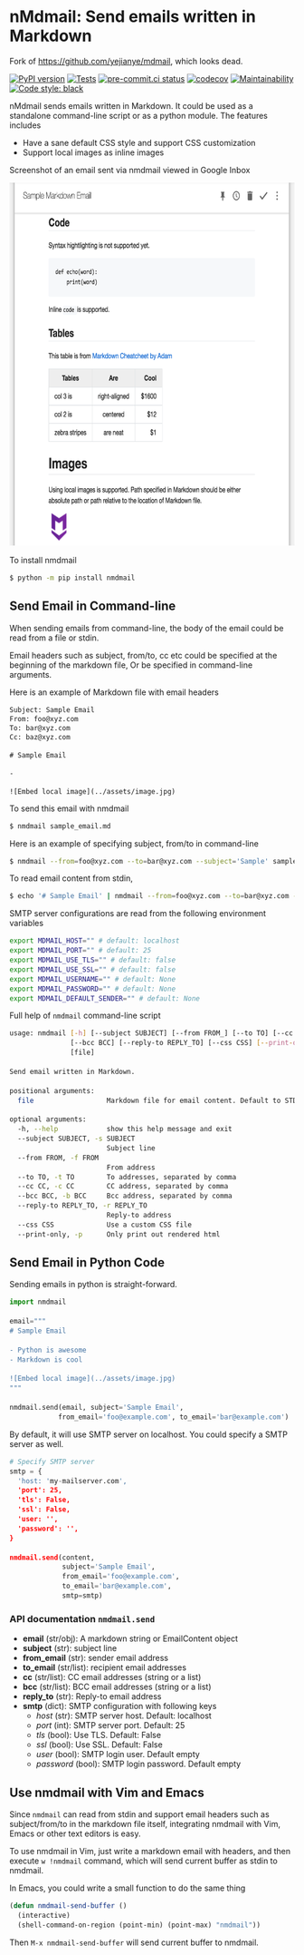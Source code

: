# nMdmail: Send emails written in Markdown

Fork of https://github.com/yejianye/mdmail, which looks dead.

[![PyPI version](https://badge.fury.io/py/nmdmail.svg)](https://pypi.org/project/nmdmail)
[![Tests](https://github.com/nim65s/nmdmail/actions/workflows/test.yml/badge.svg)](https://github.com/nim65s/nmdmail/actions/workflows/test.yml)
[![pre-commit.ci status](https://results.pre-commit.ci/badge/github/nim65s/nmdmail/master.svg)](https://results.pre-commit.ci/latest/github/nim65s/nmdmail/master)
[![codecov](https://codecov.io/gh/nim65s/nmdmail/branch/master/graph/badge.svg?token=BLGISGCYKG)](https://codecov.io/gh/nim65s/nmdmail)
[![Maintainability](https://api.codeclimate.com/v1/badges/6737a84239590ddc0d1e/maintainability)](https://codeclimate.com/github/nim65s/nmdmail/maintainability)
[![Code style: black](https://img.shields.io/badge/code%20style-black-000000.svg)](https://github.com/psf/black)


nMdmail sends emails written in Markdown. It could be used as a standalone command-line script or as a python module. The features includes

- Have a sane default CSS style and support CSS customization
- Support local images as inline images

Screenshot of an email sent via nmdmail viewed in Google Inbox

<img src="screenshot.png" height="640"></img>

To install nmdmail

```bash
$ python -m pip install nmdmail
```

## Send Email in Command-line

When sending emails from command-line, the body of the email could be read from a file or stdin.

Email headers such as subject, from/to, cc etc could be specified at the beginning of the markdown file, Or be specified in command-line arguments.

Here is an example of Markdown file with email headers

```
Subject: Sample Email
From: foo@xyz.com
To: bar@xyz.com
Cc: baz@xyz.com

# Sample Email

-

![Embed local image](../assets/image.jpg)
```

To send this email with nmdmail

```bash
$ nmdmail sample_email.md
```

Here is an example of specifying subject, from/to in command-line

```bash
$ nmdmail --from=foo@xyz.com --to=bar@xyz.com --subject='Sample' sample_email.md
```

To read email content from stdin,

```bash
$ echo '# Sample Email' | nmdmail --from=foo@xyz.com --to=bar@xyz.com --subject='Sample'
```

SMTP server configurations are read from the following environment variables

```bash
export MDMAIL_HOST="" # default: localhost
export MDMAIL_PORT="" # default: 25
export MDMAIL_USE_TLS="" # default: false
export MDMAIL_USE_SSL="" # default: false
export MDMAIL_USERNAME="" # default: None
export MDMAIL_PASSWORD="" # default: None
export MDMAIL_DEFAULT_SENDER="" # default: None
```

Full help of `nmdmail` command-line script

```bash
usage: nmdmail [-h] [--subject SUBJECT] [--from FROM_] [--to TO] [--cc CC]
               [--bcc BCC] [--reply-to REPLY_TO] [--css CSS] [--print-only]
               [file]

Send email written in Markdown.

positional arguments:
  file                  Markdown file for email content. Default to STDIN.

optional arguments:
  -h, --help            show this help message and exit
  --subject SUBJECT, -s SUBJECT
                        Subject line
  --from FROM, -f FROM
                        From address
  --to TO, -t TO        To addresses, separated by comma
  --cc CC, -c CC        CC address, separated by comma
  --bcc BCC, -b BCC     Bcc address, separated by comma
  --reply-to REPLY_TO, -r REPLY_TO
                        Reply-to address
  --css CSS             Use a custom CSS file
  --print-only, -p      Only print out rendered html
```

## Send Email in Python Code

Sending emails in python is straight-forward.

```python
import nmdmail

email="""
# Sample Email

- Python is awesome
- Markdown is cool

![Embed local image](../assets/image.jpg)
"""

nmdmail.send(email, subject='Sample Email',
            from_email='foo@example.com', to_email='bar@example.com')
```

By default, it will use SMTP server on localhost. You could specify a SMTP server as well.

```python
# Specify SMTP server
smtp = {
  'host: 'my-mailserver.com',
  'port': 25,
  'tls': False,
  'ssl': False,
  'user: '',
  'password': '',
}

nmdmail.send(content,
             subject='Sample Email',
             from_email='foo@example.com',
             to_email='bar@example.com',
             smtp=smtp)
```


### API documentation `nmdmail.send`

- **email** (str/obj): A markdown string or EmailContent object
- **subject** (str): subject line
- **from_email** (str): sender email address
- **to_email** (str/list): recipient email addresses
- **cc** (str/list): CC email addresses (string or a list)
- **bcc** (str/list): BCC email addresses (string or a list)
- **reply_to** (str): Reply-to email address
- **smtp** (dict): SMTP configuration with following keys
    - *host* (str): SMTP server host. Default: localhost
    - *port* (int): SMTP server port. Default: 25
    - *tls* (bool): Use TLS. Default: False
    - *ssl* (bool): Use SSL. Default: False
    - *user* (bool): SMTP login user. Default empty
    - *password* (bool): SMTP login password. Default empty

## Use nmdmail with Vim and Emacs

Since `nmdmail` can read from stdin and support email headers such as subject/from/to in the markdown file itself,
integrating nmdmail with Vim, Emacs or other text editors is easy.

To use nmdmail in Vim, just write a markdown email with headers, and then execute `w !nmdmail` command, which will send
current buffer as stdin to nmdmail.

In Emacs, you could write a small function to do the same thing

```lisp
(defun nmdmail-send-buffer ()
  (interactive)
  (shell-command-on-region (point-min) (point-max) "nmdmail"))
```

Then `M-x nmdmail-send-buffer` will send current buffer to nmdmail.
